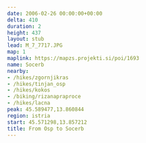 ```yaml
---
date: 2006-02-26 00:00:00+00:00
delta: 410
duration: 2
height: 437
layout: stub
lead: M_7_7717.JPG
map: 1
maplink: https://mapzs.projekti.si/poi/1693
name: Socerb
nearby:
- /hikes/zgornjikras
- /hikes/tinjan_osp
- /hikes/kokos
- /biking/rizanapraproce
- /hikes/lacna
peak: 45.589477,13.860844
region: istria
start: 45.571298,13.857212
title: From Osp to Socerb
---
```

